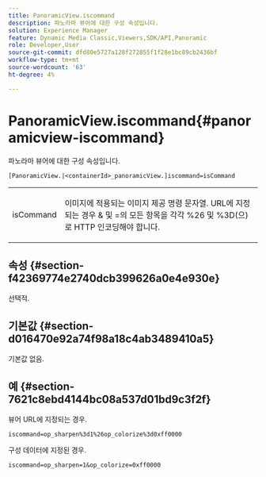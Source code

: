 ```yaml
---
title: PanoramicView.iscommand
description: 파노라마 뷰어에 대한 구성 속성입니다.
solution: Experience Manager
feature: Dynamic Media Classic,Viewers,SDK/API,Panoramic
role: Developer,User
source-git-commit: dfd80e5727a128f272855f1f28e1bc89cb2436bf
workflow-type: tm+mt
source-wordcount: '63'
ht-degree: 4%

---
```


# PanoramicView.iscommand{#panoramicview-iscommand}

파노라마 뷰어에 대한 구성 속성입니다.

` [PanoramicView.|<containerId>_panoramicView.]iscommand=isCommand `

<table id="table_43A84C1044574A6FAB8CE67D71AAD5EC"> 
 <tbody> 
  <tr> 
   <td colname="col1"> <p> <span class="codeph"> <span class="varname"> isCommand</span> </span> </p> </td> 
   <td colname="col2"> <p> 이미지에 적용되는 이미지 제공 명령 문자열.  URL에 지정되는 경우 <span class="codeph"> &amp;</span> 및 <span class="codeph"> =</span>의 모든 항목을 각각 <span class="codeph"> %26</span> 및 <span class="codeph"> %3D</span>(으)로 HTTP 인코딩해야 합니다. </p> </td> 
  </tr> 
 </tbody> 
</table>


## 속성 {#section-f42369774e2740dcb399626a0e4e930e}

선택적.

## 기본값 {#section-d016470e92a74f98a18c4ab3489410a5}

기본값 없음.

## 예 {#section-7621c8ebd4144bc08a537d01bd9c3f2f}

뷰어 URL에 지정되는 경우.

```
iscommand=op_sharpen%3d1%26op_colorize%3d0xff0000
```

구성 데이터에 지정된 경우.

```
iscommand=op_sharpen=1&op_colorize=0xff0000
```
